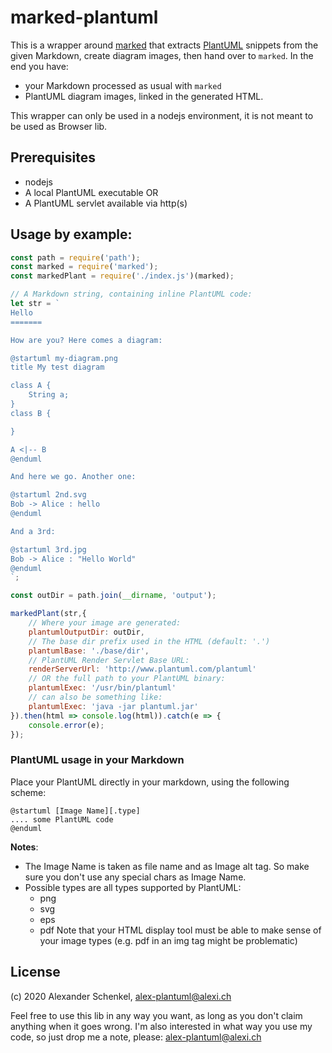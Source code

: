 marked-plantuml
=================

This is a wrapper around [marked](https://github.com/markedjs/marked/) that extracts [PlantUML](https://plantuml.com/) snippets
from the given Markdown, create diagram images, then hand over to `marked`. In the end you have:

* your Markdown processed as usual with `marked`
* PlantUML diagram images, linked in the generated HTML.

This wrapper can only be used in a nodejs environment, it is not meant to be used as Browser lib.

## Prerequisites

* nodejs
* A local PlantUML executable OR
* A PlantUML servlet available via http(s)

## Usage by example:

```js
const path = require('path');
const marked = require('marked');
const markedPlant = require('./index.js')(marked);

// A Markdown string, containing inline PlantUML code:
let str = `
Hello
=======

How are you? Here comes a diagram:

@startuml my-diagram.png
title My test diagram

class A {
    String a;
}
class B {

}

A <|-- B
@enduml

And here we go. Another one:

@startuml 2nd.svg
Bob -> Alice : hello
@enduml

And a 3rd:

@startuml 3rd.jpg
Bob -> Alice : "Hello World"
@enduml
`;

const outDir = path.join(__dirname, 'output');

markedPlant(str,{
    // Where your image are generated:
    plantumlOutputDir: outDir,
    // The base dir prefix used in the HTML (default: '.')
    plantumlBase: './base/dir',
    // PlantUML Render Servlet Base URL:
    renderServerUrl: 'http://www.plantuml.com/plantuml'
    // OR the full path to your PlantUML binary:
    plantumlExec: '/usr/bin/plantuml'
    // can also be something like:
    plantumlExec: 'java -jar plantuml.jar'
}).then(html => console.log(html)).catch(e => {
    console.error(e);
});
```

### PlantUML usage in your Markdown

Place your PlantUML directly in your markdown, using the following scheme:

```
@startuml [Image Name][.type]
.... some PlantUML code
@enduml
```

**Notes**:

* The Image Name is taken as file name and as Image alt tag. So make sure you don't use any special chars as Image Name.
* Possible types are all types supported by PlantUML:
  * png
  * svg
  * eps
  * pdf
  Note that your HTML display tool must be able to make sense of your image types (e.g. pdf in an img tag might be problematic)

## License

(c) 2020 Alexander Schenkel, alex-plantuml@alexi.ch

Feel free to use this lib in any way you want, as long as
you don't claim anything when it goes wrong. I'm also interested in what way you use my
code, so just drop me a note, please: alex-plantuml@alexi.ch

